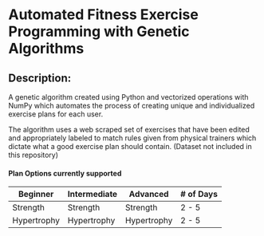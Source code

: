 # Automated Fitness Exercise Programming with Genetic Algorithms

## Description:
A genetic algorithm created using Python and vectorized operations with NumPy which automates the process of creating unique and individualized exercise plans for each user.

The algorithm uses a web scraped set of exercises that have been edited and appropriately labeled to match rules given from physical trainers which dictate what a good exercise plan should contain. (Dataset not included in this repository)

#### Plan Options currently supported

| Beginner  | Intermediate | Advanced | # of Days
| ------------- | ------------- | ------------- | ------------- |
| Strength | Strength | Strength | 2 - 5  |
| Hypertrophy | Hypertrophy | Hypertrophy | 2 - 5  |
 
